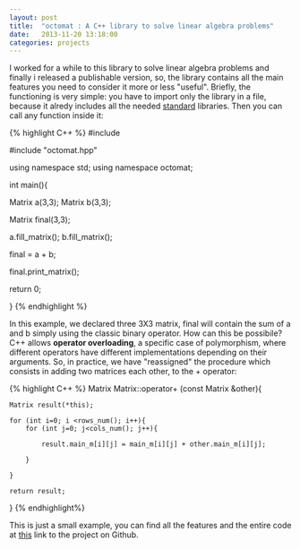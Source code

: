 ```yaml
---
layout: post
title:  "octomat : A C++ library to solve linear algebra problems"
date:   2013-11-20 13:18:00
categories: projects
---
```


I worked for a while to this library to solve linear algebra problems and finally i released a publishable version, so, the library contains all the main features you need to consider it more or less "useful". Briefly, the functioning is very simple: you have to import only the library in a file, because it alredy includes all the needed <u>standard</u> libraries. Then you can call any function inside it:

{% highlight C++ %}
#include <iostream>

#include "octomat.hpp"

using namespace std;
using namespace octomat;

int main(){

Matrix a(3,3);
Matrix b(3,3);

Matrix final(3,3);

a.fill_matrix();
b.fill_matrix();

final = a + b;

final.print_matrix();

return 0;

}
{% endhighlight %}

In this example, we declared three 3X3 matrix, final will contain the sum of a and b simply using the classic binary operator. How can this be possibile? C++ allows <b>operator overloading</b>, a specific case of polymorphism, where different operators have different implementations depending on their arguments. So, in practice, we have "reassigned" the procedure which consists in adding two matrices each other, to the + operator:

{% highlight C++ %}
Matrix Matrix::operator+ (const Matrix &other){

	Matrix result(*this);

    for (int i=0; i <rows_num(); i++){
    	for (int j=0; j<cols_num(); j++){

    		result.main_m[i][j] = main_m[i][j] + other.main_m[i][j];

    	}

    }

    return result;

}
{% endhighlight%}


This is just a small example, you can find all the features and the entire code at <a href="https://github.com/gsalvatori/octomat">this</a> link to the project on Github.


